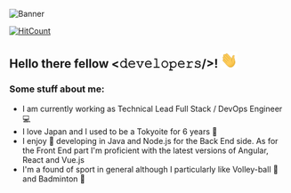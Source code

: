 ![Banner](https://i.imgur.com/Gq6hXKk.jpg)

[![HitCount](http://hits.dwyl.com/ABSphreak/ABSphreak.svg)](http://hits.dwyl.com/gaetanbloch/gaetanbloch)

<h2> Hello there fellow <𝚍𝚎𝚟𝚎𝚕𝚘𝚙𝚎𝚛𝚜/>! <img src="https://github.com/ABSphreak/ABSphreak/blob/master/gifs/Hi.gif" width="30px"></h2>


<h3>Some stuff about me:</h3>

- I am currently working as Technical Lead Full Stack / DevOps Engineer 💻<br>
- I love Japan and I used to be a Tokyoite for 6 years 🗼 <br>
- I enjoy 💙 developing in Java and Node.js for the Back End side. As for the Front End part I'm proficient with the latest versions of Angular, React and Vue.js<br>
- I'm a found of sport in general although I particularly like Volley-ball 🏐 and Badminton 🏸
